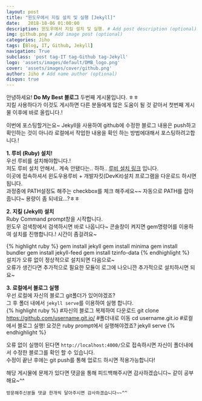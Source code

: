 ```yaml
---
layout: post
title: "윈도우에서 지킬 설치 및 실행 [Jekyll]"
date:   2018-10-06 01:00:00
description: 윈도우에서 지킬 설치 및 실행. # Add post description (optional)
img: github.png # Add image post (optional)
categories: Jiho
tags: [Blog, IT, Github, Jekyll]
navigation: True
subclass: 'post tag-IT tag-Github tag-Jekyll'
logo: 'assets/images/default/DMB_logo.png'
cover: 'assets/images/cover/github.png'
author: Jiho # Add name author (optional)
disqus: true
---
```

안녕하세요! **Do My Best 블로그** 두번째 게시물입니다. ㅎㅎ  
지킬 사용하다가 이것도 게시하면 다른 분들에게 많은 도움이 될 것 같아서 첫번째 게시물 이후에 바로 올립니다.!

이번에 포스팅할거는요~ Jekyll을 사용하여 github에 수정한 블로그 내용은 push하고 확인하는 것이 아니라 로컬에서 작업한 내용을 확인 하는 방법에대해서 포스팅하려고합니다.!

**1. 루비 (Ruby) 설치!**  
우선 루비를 설치해야합니다.!  
저도 루비 설치 안해서.. 계속 안됐다는.. 하하.. 
[루비 설치 링크][루비-설치-링크] 입니다.  
이곳에 접속하셔서 윈도우용루비 + 개발자킷(DevKit)설치 프로그램을 다운로드 하시면됩니다.  
과정중에 PATH설정도 해주는 checkbox를 체크 해주세요~~ 자동으로 PATH를 잡아줍니다~ 용량이 좀 되네요...?ㅎㅎ 

**2. 지킬 (Jekyll) 설치**  
Ruby Command prompt창을 시작합니다.  
윈도우 검색창에서 검색하시면 바로 나옵니다~ 콘솔창이 켜지면 gem명령어를 이용하여 설치를 진행합니다.! 시간이 좀걸려요~

{% highlight ruby %}
gem install jekyll
gem install minima
gem install bundler
gem install jekyll-feed
gem install tzinfo-data
{% endhighlight %}  
설치가 오류 없이 정상적으로 설치되면 다음으로~  
오류가 생긴다면 추가적으로 필요한 모듈이 로그에 나오니깐 추가적으로 설치하시면 되요~  

**3. 로컬에서 블로그 실행**  
우선 로컬에 자신의 블로그 git폴더가 있어야겠죠?  
그 후 폴더 내에서 `jekyll serve`를 이용하여 실행 합니다.  
{% highlight ruby %}
#자신의 블로그 복제하여 다운로드
git clone https://github.com/username.git.io/
#폴더내로 이동
cd username.git.io
#로컬에서 블로그 실행! 요것은 ruby prompt에서 실행해야겠죠?
jekyll serve
{% endhighlight %}

오류 없이 실행이 된다면 `http://localhost:4000/`으로 접속하시면 자신이 폴더내에서 수정한 블로그를 확인 할 수 있습니다.  
수정이 끝난 후에는 git push를 통해 업로드 하시면 적용가능합니다!

해당 게시물에 문제가 있다면 댓글을 통해 피드백해주시면 감사하겠습니다~
같이 공부해요~^^

`방문해주신분들 댓글 한개씩 달아주시면 감사하겠습니다~~^^`  

[루비-설치-링크]: https://rubyinstaller.org/downloads/
